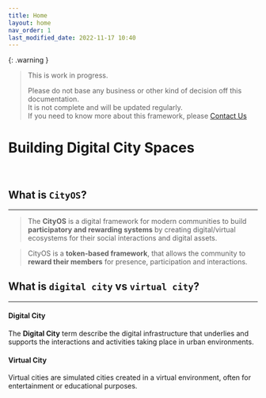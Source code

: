 ```yaml
---
title: Home
layout: home
nav_order: 1
last_modified_date: 2022-11-17 10:40
---
```


{: .warning }
>This is work in progress.
>
>Please do not base any business or other kind of decision off this documentation.   
>It is not complete and will be updated regularly.  
>If you need to know more about this framework, please [Contact Us]


# Building Digital City Spaces

&nbsp;

## What is `CityOS`?

----------------

>The **CityOS** is a digital framework for modern communities to build **participatory and rewarding systems** by creating digital/virtual ecosystems for their social interactions and digital assets.


>CityOS is a **token-based framework**, that allows the community to **reward their members** for presence, participation and interactions.

## What is `digital city` vs `virtual city`?

------------------

#### Digital City

The **Digital City** term describe the digital infrastructure that underlies and supports the interactions and activities taking place in urban environments.

#### Virtual City

Virtual cities are simulated cities created in a virtual environment, often for entertainment or educational purposes.

[Contact Us]: /pages/contact.html "Contact Us"
